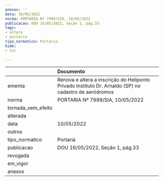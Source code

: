 ```yaml
---
anexos: ''
data: 10/05/2022
norma: PORTARIA Nº 7999/SIA, 10/05/2022
publicacao: DOU 16/05/2022, Seção 1, pág.33
tags:
- altera
- portaria
tipo_normatico: Portaria
hide: 
- toc 
 
---
```


|                    | Documento                                                                                             |
|:-------------------|:------------------------------------------------------------------------------------------------------|
| ementa             | Renova e altera a inscrição do Heliponto Privado Instituto Dr. Arnaldo (SP) no cadastro de aeródromos |
| norma              | PORTARIA Nº 7999/SIA, 10/05/2022                                                                      |
| tornada_sem_efeito |                                                                                                       |
| alterada           |                                                                                                       |
| data               | 10/05/2022                                                                                            |
| outros             |                                                                                                       |
| tipo_normatico     | Portaria                                                                                              |
| publicacao         | DOU 16/05/2022, Seção 1, pág.33                                                                       |
| revogada           |                                                                                                       |
| em_vigor           |                                                                                                       |
| anexos             |                                                                                                       |